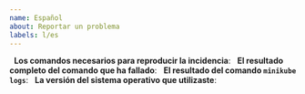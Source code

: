 ```yaml
---
name: Español
about: Reportar un problema
labels: l/es
---
```

<!-- Utiliza esta plantilla para informar de incidencias y proporciona tanta información como sea posible. Si no lo haces, es posible que la respuesta se retrase. Muchas gracias. -->
 
**Los comandos necesarios para reproducir la incidencia**:
 
**El resultado completo del comando que ha fallado**:
 
**El resultado del comando `minikube logs`**:
 
**La versión del sistema operativo que utilizaste**:
